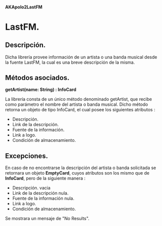 #### AKApolo2LastFM

# LastFM.

## Descripción.
Dicha librería provee información de un artista o una banda musical desde la fuente LastFM, la cual es una breve descripción de la misma.

## Métodos asociados.
**getArtist(name: String) : InfoCard**

La librería consta de un único método denominado getArtist, que recibe como parámetro el nombre del artista o banda musical. Dicho método retorna un objeto de tipo InfoCard, el cual posee los siguientes atributos : <br>
- Descripción.<br>
- Link de la descripción.<br>
- Fuente de la información.<br>
- Link a logo.<br>
- Condición de almacenamiento.<br>

## Excepciones.

En caso de no encontrarse la descripción del artista o banda solicitada se retornara un objeto **EmptyCard**, cuyos atributos son los mismo que de **InfoCard**, pero de la siguiente manera : 
<br>
- Descripción. vacia<br>
- Link de la descripción nula.<br>
- Fuente de la información nula.<br>
- Link a logo.<br>
- Condición de almacenamiento.<br>

Se mostrara un mensaje de "No Results".
